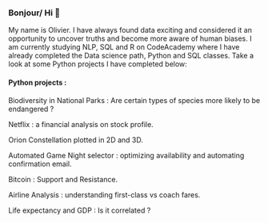 ### Bonjour/ Hi 👋

My name is Olivier. I have always found data exciting and considered it an opportunity to uncover truths and become more aware of human biases. I am currently studying NLP, SQL and R on CodeAcademy where I have already completed the Data science path, Python and SQL classes. Take a look at some Python projects I have completed below:

#### Python projects :

Biodiversity in National Parks : Are certain types of species more likely to be endangered ?

Netflix : a financial analysis on stock profile.

Orion Constellation plotted in 2D and 3D.

Automated Game Night selector : optimizing availability and automating confirmation email.

Bitcoin : Support and Resistance.

Airline Analysis : understanding first-class vs coach fares.

Life expectancy and GDP : Is it correlated ?
